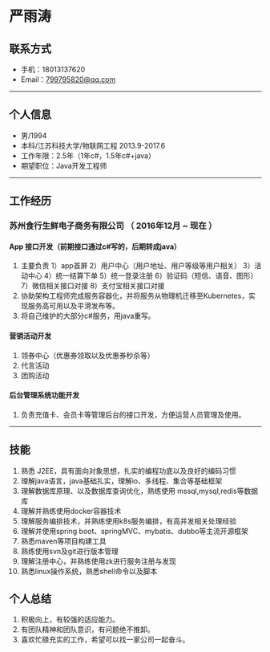 # 严雨涛

## 联系方式
- 手机：18013137620 
- Email：799795820@qq.com

---

## 个人信息

 - 男/1994 
 - 本科/江苏科技大学/物联网工程 2013.9-2017.6
 - 工作年限：2.5年（1年c#，1.5年c#+java）
 - 期望职位：Java开发工程师

---

## 工作经历

### 苏州食行生鲜电子商务有限公司 （ 2016年12月 ~ 现在 ）

#### App 接口开发（前期接口通过c#写的，后期转成java）
1. 主要负责
   1）app首屏
   2）用户中心（用户地址、用户等级等用户相关）
   3）活动中心
   4）统一结算下单
   5）统一登录注册
   6）验证码（短信、语音、图形）
   7）微信相关接口对接
   8）支付宝相关接口对接
2. 协助架构工程师完成服务容器化，并将服务从物理机迁移至Kubernetes，实现服务高可用以及平滑发布等。
3. 将自己维护的大部分c#服务，用java重写。

#### 营销活动开发
1. 领券中心（优惠券领取以及优惠券秒杀等）
2. 代言活动
3. 团购活动

#### 后台管理系统功能开发
1. 负责充值卡、会员卡等管理后台的接口开发，方便运营人员管理及使用。

---

## 技能
1.	 熟悉 J2EE，具有面向对象思想，扎实的编程功底以及良好的编码习惯
2.  理解java语言，java基础扎实，理解io、多线程、集合等基础框架
3.  理解数据库原理、以及数据库查询优化，熟练使用 mssql,mysql,redis等数据库
4.  理解并熟练使用docker容器技术
5.  理解服务编排技术，并熟练使用k8s服务编排，有高并发相关处理经验
6.  理解并使用spring boot、springMVC、mybatis、dubbo等主流开源框架
7.  熟悉maven等项目构建工具
8.  熟练使用svn及git进行版本管理
9.  理解注册中心，并熟练使用zk进行服务注册与发现
10. 熟悉linux操作系统，熟悉shell命令以及脚本

## 个人总结
1.  积极向上，有较强的适应能力。
2.  有团队精神和团队意识，有问题绝不推卸。
3.  喜欢忙碌充实的工作，希望可以找一家公司一起奋斗。

